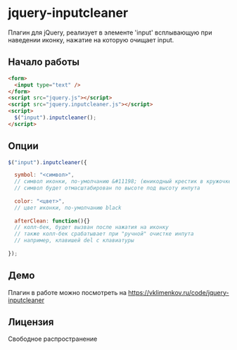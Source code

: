 # jquery-inputcleaner
Плагин для jQuery, реализует в элементе 'input' всплывающую при наведении иконку, нажатие на которую очищает input.
## Начало работы
```html
<form>
  <input type="text" />
</form>
<script src="jquery.js"></script>
<script src="jquery.inputcleaner.js"></script>
<script>
  $("input").inputcleaner();
</script>
```
## Опции
``` js
$("input").inputcleaner({

  symbol: "<символ>",
  // символ иконки, по-умолчанию &#11198; (юникодный крестик в кружочке)
  // символ будет отмасштабирован по высоте под высоту инпута
  
  color: "<цвет>",
  // цвет иконки, по-умолчанию black
  
  afterClean: function(){}
  // колл-бек, будет вызван после нажатия на иконку
  // также колл-бек срабатывает при "ручной" очистке инпута
  // например, клавишей del с клавиатуры
  
});
```
## Демо
Плагин в работе можно посмотреть на https://vklimenkov.ru/code/jquery-inputcleaner

## Лицензия
Свободное распространение
